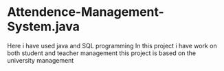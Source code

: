 # Attendence-Management-System.java
Here i have used java and SQL programming
In this project i have work on both student and teacher management 
this project is based on the university management
